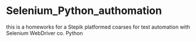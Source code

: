 # Selenium_Python_authomation
this is a homeworks for a Stepik platformed coarses for test automation with Selenium WebDriver co. Python
